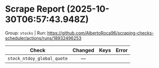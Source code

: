 # Scrape Report (2025-10-30T06:57:43.948Z)

Group: `stocks`  |  Run: https://github.com/AlbertoRoca96/scraping-checks-scheduler/actions/runs/18932496253

| Check | Changed | Keys | Error |
|---|:---:|:--|:--|
| `stock_ntdoy_global_quote` | — |  |  |
